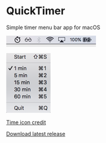 # QuickTimer
Simple timer menu bar app for macOS

![alt tag](screenshot_1.png)

![alt tag](screenshot_2.png)

[Time icon credit](https://icons8.com/icon/18784/Time)

[Download latest release](https://github.com/inderdhir/QuickTimer/releases/latest)
